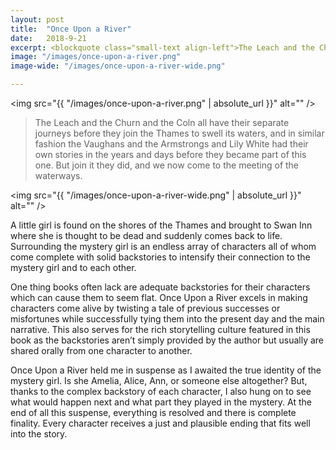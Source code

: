 ```yaml
---
layout: post
title:  "Once Upon a River"
date:   2018-9-21
excerpt: <blockquote class="small-text align-left">The Leach and the Churn and the Coln all have their separate journeys before they join the Thames to swell its waters, and in similar fashion the Vaughans and the Armstrongs and Lily White had their own stories in the years and days before they became part of this one. But join it they did, and we now come to the meeting of the waterways.</blockquote>
image: "/images/once-upon-a-river.png"
image-wide: "/images/once-upon-a-river-wide.png"

---
```

<span class="image right"><img src="{{ "/images/once-upon-a-river.png" | absolute_url }}"  alt="" /></span>

>The Leach and the Churn and the Coln all have their separate journeys before they join the Thames to swell its waters, and in similar fashion the Vaughans and the Armstrongs and Lily White had their own stories in the years and days before they became part of this one. But join it they did, and we now come to the meeting of the waterways.

<span class="image fit wide"><img src="{{ "/images/once-upon-a-river-wide.png" | absolute_url }}"  alt="" /></span>

A little girl is found on the shores of the Thames and brought to Swan Inn where she is thought to be dead and suddenly comes back to life. Surrounding the mystery girl is an endless array of characters all of whom come complete with solid backstories to intensify their connection to the mystery girl and to each other.

One thing books often lack are adequate backstories for their characters which can cause them to seem flat. Once Upon a River excels in making characters come alive by twisting a tale of previous successes or misfortunes while successfully tying them into the present day and the main narrative. This also serves for the rich storytelling culture featured in this book as the backstories aren’t simply provided by the author but usually are shared orally from one character to another.

Once Upon a River held me in suspense as I awaited the true identity of the mystery girl. Is she Amelia, Alice, Ann, or someone else altogether? But, thanks to the complex backstory of each character, I also hung on to see what would happen next and what part they played in the mystery. At the end of all this suspense, everything is resolved and there is complete finality. Every character receives a just and plausible ending that fits well into the story.
